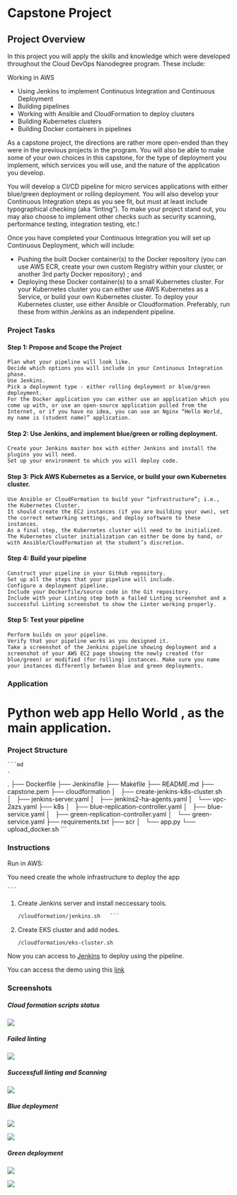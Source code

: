 # Capstone Project

## Project Overview

In this project you will apply the skills and knowledge which were developed throughout the Cloud DevOps Nanodegree program. These include:

Working in AWS

- Using Jenkins to implement Continuous Integration and Continuous Deployment
- Building pipelines
- Working with Ansible and CloudFormation to deploy clusters
- Building Kubernetes clusters
- Building Docker containers in pipelines

As a capstone project, the directions are rather more open-ended than they were in the previous projects in the program. You will also be able to make some of your own choices in this capstone, for the type of deployment you implement, which services you will use, and the nature of the application you develop.

You will develop a CI/CD pipeline for micro services applications with either blue/green deployment or rolling deployment. You will also develop your Continuous Integration steps as you see fit, but must at least include typographical checking (aka “linting”). To make your project stand out, you may also choose to implement other checks such as security scanning, performance testing, integration testing, etc.!

Once you have completed your Continuous Integration you will set up Continuous Deployment, which will include:

- Pushing the built Docker container(s) to the Docker repository (you can use AWS ECR, create your own custom Registry within your cluster, or another 3rd party Docker repository) ; and
- Deploying these Docker container(s) to a small Kubernetes cluster. For your Kubernetes cluster you can either use AWS Kubernetes as a Service, or build your own Kubernetes cluster. To deploy your Kubernetes cluster, use either Ansible or Cloudformation. Preferably, run these from within Jenkins as an independent pipeline.

### Project Tasks

#### Step 1: Propose and Scope the Project

    Plan what your pipeline will look like.
    Decide which options you will include in your Continuous Integration phase.
    Use Jenkins.
    Pick a deployment type - either rolling deployment or blue/green deployment.
    For the Docker application you can either use an application which you come up with, or use an open-source application pulled from the Internet, or if you have no idea, you can use an Nginx “Hello World, my name is (student name)” application.

#### Step 2: Use Jenkins, and implement blue/green or rolling deployment.

    Create your Jenkins master box with either Jenkins and install the plugins you will need.
    Set up your environment to which you will deploy code.

#### Step 3: Pick AWS Kubernetes as a Service, or build your own Kubernetes cluster.

    Use Ansible or CloudFormation to build your “infrastructure”; i.e., the Kubernetes Cluster.
    It should create the EC2 instances (if you are building your own), set the correct networking settings, and deploy software to these instances.
    As a final step, the Kubernetes cluster will need to be initialized. The Kubernetes cluster initialization can either be done by hand, or with Ansible/Cloudformation at the student’s discretion.

#### Step 4: Build your pipeline

    Construct your pipeline in your GitHub repository.
    Set up all the steps that your pipeline will include.
    Configure a deployment pipeline.
    Include your Dockerfile/source code in the Git repository.
    Include with your Linting step both a failed Linting screenshot and a successful Linting screenshot to show the Linter working properly.

#### Step 5: Test your pipeline

    Perform builds on your pipeline.
    Verify that your pipeline works as you designed it.
    Take a screenshot of the Jenkins pipeline showing deployment and a screenshot of your AWS EC2 page showing the newly created (for blue/green) or modified (for rolling) instances. Make sure you name your instances differently between blue and green deployments.

### Application

# Python web app Hello World  , as the main application.

### Project Structure

    ```md
    .
.
├── Dockerfile
├── Jenkinsfile
├── Makefile
├── README.md
├── capstone.pem
├── cloudformation
│   ├── create-jenkins-k8s-cluster.sh
│   ├── jenkins-server.yaml
│   ├── jenkins2-ha-agents.yaml
│   └── vpc-2azs.yaml
├── k8s
│   ├── blue-replication-controller.yaml
│   ├── blue-service.yaml
│   ├── green-replication-controller.yaml
│   └── green-service.yaml
├── requirements.txt
├── scr
│   └── app.py
└── upload_docker.sh    ```

### Instructions

Run in AWS:

You need create the whole infrastructure to deploy the app

    ```

1. Create Jenkins server and install neccessary tools.

    ```bash
   /cloudformation/jenkins.sh   ```

4. Create EKS cluster and add nodes.

    ```bash
   /cloudformation/eks-cluster.sh
    ```

Now you can access to [Jenkins](http://ec2-44-236-49-165.us-west-2.compute.amazonaws.com:8080/login?from=%2F) to deploy using the pipeline.

You can access the demo using this [link](http://a44fa97e08ec84106b03fb7f6c889c14-2063305607.us-west-2.elb.amazonaws.com/) 


### Screenshots

##### Cloud formation scripts status

![](screenshots/?raw=true)

##### Failed linting

![](screenshots/?raw=true)


##### Successfull linting and Scanning

![](screenshots/?raw=true)

##### Blue deployment

![](screenshots/?raw=true)

![](screenshots/?raw=true)

##### Green deployment

![](screenshots/?raw=true)

![](screenshots/?raw=true)